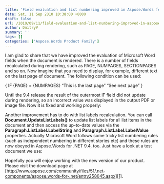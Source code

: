 ```yaml
---
title: 'Field evaluation and list numbering improved in Aspose.Words for .NET 9.4'
date: Sat, 11 Sep 2010 10:38:00 +0000
draft: false
url: /2010/09/11/field-evaluation-and-list-numbering-improved-in-aspose-words-for-net-9-4/
author: DmitryV
summary: ''
tags: []
categories: ['Aspose.Words Product Family']
---
```


I am glad to share that we have improved the evaluation of Microsoft Word fields when the document is rendered. There is a number of fields recalculated during rendering, such as PAGE, NUMPAGES, SECTIONPAGES and so on. Now imagine that you need to display, for example, different text on the last page of document. The following condition can be used:

{ IF {PAGE} = {NUMPAGES} “This is the last page” “See next page” }

Until the 9.4 release the result of the outermost IF field did not update during rendering, so an incorrect value was displayed in the output PDF or image file. Now it is fixed and working properly:

Another improvement has to do with list labels recalculation. You can call **Document.UpdateListLabels()** to update list labels for all list items in the document and then access the up-to-date values via the **Paragraph.ListLabel.LabelString** and **Paragraph.ListLabel.LabelValue** properties. Actually Microsoft Word follows some tricky list numbering rules (such as independent numbering in different stories etc) and these rules are now obeyed in Aspose.Words for .NET 9.4, too. Just have a look at a test document we use:

Hopefully you will enjoy working with the new version of our product. Please visit the download page at [http://www.aspose.com/community/files/51/.net-components/aspose.words-for-.net/entry258045.aspx][1].




[1]: http://www.aspose.com/community/files/51/.net-components/aspose.words-for-.net/entry258045.aspx




